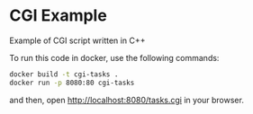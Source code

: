 # CGI Example

Example of CGI script written in C++

To run this code in docker, use the following commands:

```bash
docker build -t cgi-tasks .
docker run -p 8080:80 cgi-tasks
```

and then, open [http://localhost:8080/tasks.cgi](http://localhost:8080/tasks.cgi) in your browser.
